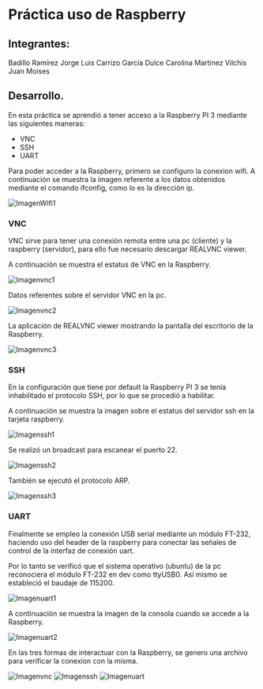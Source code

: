 # Práctica uso de Raspberry

## Integrantes:

Badillo Ramírez Jorge Luis
Carrizo García Dulce Carolina
Martinez Vilchis Juan Moises

## Desarrollo.
En esta práctica se aprendió a tener acceso a la Raspberry PI 3 mediante las siguientes maneras:

* VNC 
* SSH
* UART

Para poder acceder a la Raspberry, primero se configuro la conexion wifi.
A continuación se muestra la imagen referente a los datos obtenidos mediante el comando ifconfig, como lo es la dirección ip.

![ImagenWifi1](img/wifi1.png)

### VNC

VNC sirve para tener una conexión remota entre una pc (cliente) y la raspberry (servidor), para ello fue necesario descargar REALVNC viewer.

A continuación se muestra el estatus de VNC en la Raspberry.

![Imagenvnc1](img/vnc1.png)

Datos referentes sobre el servidor VNC en la pc.

![Imagenvnc2](img/vnc2.png)

La aplicación de REALVNC viewer mostrando la pantalla del escritorio de la Raspberry.

![Imagenvnc3](img/vnc3.png)

### SSH
En la configuración que tiene por default la Raspberry PI 3 se tenía inhabilitado el protocolo SSH, por lo que se procedió a habilitar.

A continuación se muestra la imagen sobre el estatus del servidor ssh en la tarjeta raspberry.

![Imagenssh1](img/ssh1.png)

Se realizó un broadcast para escanear el puerto 22. 

![Imagenssh2](img/ssh2.png)

También se ejecutó el protocolo ARP.

![Imagenssh3](img/ssh3.png)

### UART

Finalmente se empleo la conexión USB serial mediante un módulo FT-232, haciendo uso del header de la raspberry para conectar las señales de control de la interfaz de conexión uart.

Por lo tanto se verificó que el sistema operativo (ubuntu) de la pc reconociera el módulo FT-232 en dev como ttyUSB0. Así mismo se estableció el baudaje de 115200.

![Imagenuart1](img/uart1.png)

A continuación se muestra la imagen de la consola cuando se accede a la Raspberry.

![Imagenuart2](img/uart2.png)

En las tres formas de interactuar con la Raspberry, se genero una archivo para verificar la conexion con la misma.

![Imagenvnc](img/vnc.png)
![Imagenssh](img/ssh.png)
![Imagenuart](img/uart.png)


